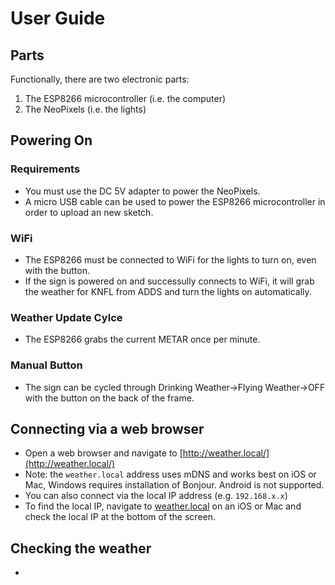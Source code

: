 # User Guide

## Parts
Functionally, there are two electronic parts:  
1. The ESP8266 microcontroller (i.e. the computer)  
2. The NeoPixels (i.e. the lights)

## Powering On
### Requirements
* You must use the DC 5V adapter to power the NeoPixels.  
* A micro USB cable can be used to power the ESP8266 microcontroller in order to upload an new sketch.

### WiFi
* The ESP8266 must be connected to WiFi for the lights to turn on, even with the button.
* If the sign is powered on and successully connects to WiFi, it will grab the weather for KNFL from ADDS and turn the lights on automatically.

### Weather Update Cylce 
* The ESP8266 grabs the current METAR once per minute.

### Manual Button
* The sign can be cycled through Drinking Weather->Flying Weather->OFF with the button on the back of the frame.

## Connecting via a web browser
* Open a web browser and navigate to [http://weather.local/](http://weather.local/)
* Note: the `weather.local` address uses mDNS and works best on iOS or Mac, Windows requires installation of Bonjour. Android is not supported.
* You can also connect via the local IP address (e.g. `192.168.x.x`)
* To find the local IP, navigate to [weather.local](http://weather.local/) on an iOS or Mac and check the local IP at the bottom of the screen.

## Checking the weather
* 


